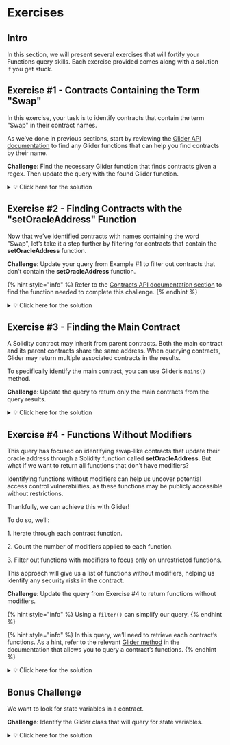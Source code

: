 # Exercises

## Intro

In this section, we will present several exercises that will fortify your Functions query skills. Each exercise provided comes along with a solution if you get stuck.



## **Exercise #1 - Contracts Containing the Term "Swap"**

In this exercise, your task is to identify contracts that contain the term "Swap" in their contract names.

As we’ve done in previous sections, start by reviewing the [Glider API documentation](https://glide.gitbook.io/main/glider-ide/api) to find any Glider functions that can help you find contracts by their name.

**Challenge**: Find the necessary Glider function that finds contracts given a regex. Then update the query with the found Glider function.

<details>

<summary><span data-gb-custom-inline data-tag="emoji" data-code="1f4a1">💡</span> Click here for the solution</summary>

Stuck or want to confirm your answer? Visit the link below where you can view and run the solution inside of Glider IDE:

[https://glide.r.xyz/query/dqRy2mMQ](https://glide.r.xyz/query/dqRy2mMQ)

</details>



## **Exercise #2 - Finding Contracts with the "setOracleAddress" Function**

Now that we’ve identified contracts with names containing the word "Swap", let’s take it a step further by filtering for contracts that contain the **setOracleAddress** function.

**Challenge**: Update your query from Example #1 to filter out contracts that don’t contain the **setOracleAddress** function.

{% hint style="info" %}
Refer to the [Contracts API documentation section](https://glide.gitbook.io/main/glider-ide/api/contracts) to find the function needed to complete this challenge.
{% endhint %}

<details>

<summary><span data-gb-custom-inline data-tag="emoji" data-code="1f4a1">💡</span> Click here for the solution</summary>

Stuck or want to confirm your answer? Visit the link below where you can view and run the solution inside of Glider IDE:

[https://glide.r.xyz/query/aDh9w1dg](https://glide.r.xyz/query/aDh9w1dg)

</details>



## **Exercise #3 - Finding the Main Contract**

A Solidity contract may inherit from parent contracts. Both the main contract and its parent contracts share the same address. When querying contracts, Glider may return multiple associated contracts in the results.

To specifically identify the main contract, you can use Glider’s `mains()` method.

**Challenge**: Update the query to return only the main contracts from the query results.

<details>

<summary><span data-gb-custom-inline data-tag="emoji" data-code="1f4a1">💡</span> Click here for the solution</summary>

Stuck or want to confirm your answer? Visit the link below where you can view and run the solution inside of Glider IDE:

[https://glide.r.xyz/query/XO5B77O0](https://glide.r.xyz/query/XO5B77O0)

</details>



## **Exercise #4 - Functions Without Modifiers**

This query has focused on identifying swap-like contracts that update their oracle address through a Solidity function called **setOracleAddress**. But what if we want to return all functions that don’t have modifiers?

Identifying functions without modifiers can help us uncover potential access control vulnerabilities, as these functions may be publicly accessible without restrictions.

Thankfully, we can achieve this with Glider!

To do so, we’ll:

1\. Iterate through each contract function.

2\. Count the number of modifiers applied to each function.

3\. Filter out functions with modifiers to focus only on unrestricted functions.

This approach will give us a list of functions without modifiers, helping us identify any security risks in the contract.

**Challenge**: Update the query from Exercise #4 to return functions without modifiers.

{% hint style="info" %}
Using a `filter()` can simplify our query.
{% endhint %}

{% hint style="info" %}
In this query, we’ll need to retrieve each contract’s functions. As a hint, refer to the relevant [Glider method](https://glide.gitbook.io/main/glider-ide/api/contracts/contracts.functions) in the documentation that allows you to query a contract’s functions.
{% endhint %}

<details>

<summary><span data-gb-custom-inline data-tag="emoji" data-code="1f4a1">💡</span> Click here for the solution</summary>

Stuck or want to confirm your answer? Visit the link below where you can view and run the solution inside of Glider IDE:

[https://glide.r.xyz/query/BO6sjUbvb](https://glide.r.xyz/query/BO6sjUbvb)

</details>



## Bonus Challenge

We want to look for state variables in a contract.&#x20;

**Challenge**: Identify the Glider class that will query for state variables.

<details>

<summary><span data-gb-custom-inline data-tag="emoji" data-code="1f4a1">💡</span> Click here for the solution</summary>

Stuck or want to confirm your answer? Visit the link below where you can view and run the solution inside of Glider IDE:

[https://glide.r.xyz/query/2tGaiLV](https://glide.r.xyz/query/2tGaiLV)

</details>
